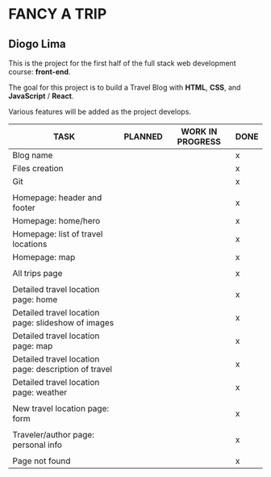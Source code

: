 # FANCY A TRIP
## Diogo Lima

This is the project for the first half of the full stack web development course: **front-end**.

The goal for this project is to build a Travel Blog with **HTML**, **CSS**, and **JavaScript** / **React**.

Various features will be added as the project develops.

|TASK|PLANNED|WORK IN PROGRESS|DONE
|-|-|-|-|
|Blog name| | | x |
|Files creation| | | x |
|Git| | | x |
| |
|Homepage: header and footer| | | x |
|Homepage: home/hero| | | x |
|Homepage: list of travel locations| | | x |
|Homepage: map| | | x |
| |
|All trips page| | | x |
| |
|Detailed travel location page: home| | | x |
|Detailed travel location page: slideshow of images| | | x |
|Detailed travel location page: map| | | x |
|Detailed travel location page: description of travel| | | x |
|Detailed travel location page: weather| | | x |
| |
|New travel location page: form| | | x |
| |
|Traveler/author page: personal info| | | x |
| |
|Page not found| | | x |
